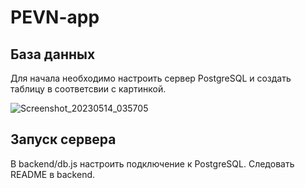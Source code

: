 # PEVN-app

## База данных
Для начала необходимо настроить сервер PostgreSQL и создать таблицу в соответсвии с картинкой.

![Screenshot_20230514_035705](https://github.com/l4ySS/PEVN-app/assets/90033305/96832d17-e97f-4a0f-b8ed-31c8eb433a38)

## Запуск сервера
В backend/db.js настроить подключение к PostgreSQL. Следовать README в backend.
